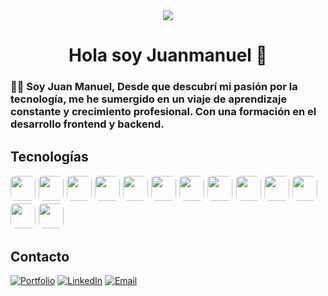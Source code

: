 <div align="center">
  <img src="https://visitor-badge.laobi.icu/badge?page_id=maurodesouza.maurodesouza&"  />
</div>

###

<h1 align="center">Hola soy Juanmanuel 👋</h1>

###

<h3 align="left">👩‍💻
Soy Juan Manuel, Desde que descubrí mi pasión por la tecnología, me he sumergido en un viaje de aprendizaje constante y crecimiento profesional. Con una formación en el desarrollo frontend y backend.
</h3>

###

## Tecnologías

<p style="font-size: 18px;">
  <a href="https://www.javascript.com" target="_blank" style="text-decoration:none;">
    <img src="https://img.shields.io/badge/-JavaScript-black?style=flat-square&logo=javascript" style="height: 40px; border-radius: 8px;" onmouseover="this.style.opacity='0.7';" onmouseout="this.style.opacity='1';"/>
  </a>
  <a href="https://www.typescriptlang.org/" target="_blank" style="text-decoration:none;">
    <img src="https://img.shields.io/badge/-TypeScript-black?style=flat-square&logo=typescript" style="height: 40px; border-radius: 8px;" onmouseover="this.style.opacity='0.7';" onmouseout="this.style.opacity='1';"/>
  </a>
  <a href="https://docs.microsoft.com/en-us/dotnet/csharp/" target="_blank" style="text-decoration:none;">
    <img src="https://img.shields.io/badge/-C%23-black?style=flat-square&logo=csharp" style="height: 40px; border-radius: 8px;" onmouseover="this.style.opacity='0.7';" onmouseout="this.style.opacity='1';"/>
  </a>
   <a href="https://www.python.org/" target="_blank" style="text-decoration:none;">
    <img src="https://img.shields.io/badge/-Python-black?style=flat-square&logo=python&logoColor=306998" style="height: 40px; border-radius: 8px;" onmouseover="this.style.opacity='0.7';" onmouseout="this.style.opacity='1';"/>
  </a>
  <a href="https://reactjs.org/" target="_blank" style="text-decoration:none;">
    <img src="https://img.shields.io/badge/-React-black?style=flat-square&logo=react" style="height: 40px; border-radius: 8px;" onmouseover="this.style.opacity='0.7';" onmouseout="this.style.opacity='1';"/>
  </a>
  <a href="https://reactnative.dev/" target="_blank" style="text-decoration:none;">
    <img src="https://img.shields.io/badge/-React%20Native-black?style=flat-square&logo=react&logoColor=61DAFB" style="height: 40px; border-radius: 8px;" onmouseover="this.style.opacity='0.7';" onmouseout="this.style.opacity='1';"/>
  </a>
  <a href="https://nextjs.org/" target="_blank" style="text-decoration:none;">
    <img src="https://img.shields.io/badge/-Next.js-black?style=flat-square&logo=nextdotjs" style="height: 40px; border-radius: 8px;" onmouseover="this.style.opacity='0.7';" onmouseout="this.style.opacity='1';"/>
  </a>
  <a href="https://astro.build/" target="_blank" style="text-decoration:none;">
    <img src="https://img.shields.io/badge/-Astro-black?style=flat-square&logo=astro" style="height: 40px; border-radius: 8px;" onmouseover="this.style.opacity='0.7';" onmouseout="this.style.opacity='1';"/>
  </a>
  <a href="https://developer.mozilla.org/en-US/docs/Web/Guide/HTML/HTML5" target="_blank" style="text-decoration:none;">
    <img src="https://img.shields.io/badge/-HTML5-black?style=flat-square&logo=html5" style="height: 40px; border-radius: 8px;" onmouseover="this.style.opacity='0.7';" onmouseout="this.style.opacity='1';"/>
  </a>
  <a href="https://developer.mozilla.org/en-US/docs/Web/CSS/CSS3" target="_blank" style="text-decoration:none;">
    <img src="https://img.shields.io/badge/-CSS3-black?style=flat-square&logo=css3" style="height: 40px; border-radius: 8px;" onmouseover="this.style.opacity='0.7';" onmouseout="this.style.opacity='1';"/>
  </a>
  <a href="https://tailwindcss.com/" target="_blank" style="text-decoration:none;">
    <img src="https://img.shields.io/badge/-Tailwind%20CSS-black?style=flat-square&logo=tailwindcss" style="height: 40px; border-radius: 8px;" onmouseover="this.style.opacity='0.7';" onmouseout="this.style.opacity='1';"/>
  </a>
  <a href="https://nodejs.org/en/" target="_blank" style="text-decoration:none;">
    <img src="https://img.shields.io/badge/-Node.js-black?style=flat-square&logo=node.js" style="height: 40px; border-radius: 8px;" onmouseover="this.style.opacity='0.7';" onmouseout="this.style.opacity='1';"/>
  </a>
  <a href="https://www.postgresql.org/" target="_blank" style="text-decoration:none;">
    <img src="https://img.shields.io/badge/-PostgreSQL-black?style=flat-square&logo=postgresql" style="height: 40px; border-radius: 8px;" onmouseover="this.style.opacity='0.7';" onmouseout="this.style.opacity='1';"/>
  </a>
</p>


## Contacto

[![Portfolio](https://img.shields.io/badge/Portfolio-Visita%20mi%20sitio%20web-brightgreen.svg?style=for-the-badge&labelColor=white)](https://porfolio-juanmanuel-ramos.netlify.app/)
[![LinkedIn](https://img.shields.io/badge/LinkedIn-Conéctate%20conmigo-blue.svg?style=for-the-badge&labelColor=white)](https://www.linkedin.com/in/juan-manuel-ramos-lencina-43a03b222)
[![Email](https://img.shields.io/badge/Email-Escríbeme%20a-orange.svg?style=for-the-badge&labelColor=white)](mailto:juanmanuelramoslencina@gmail.com)

